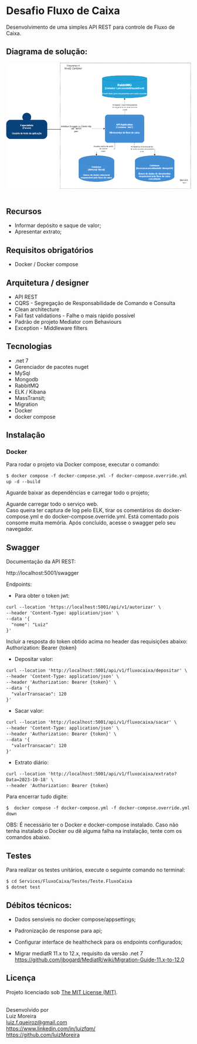 
# Desafio Fluxo de Caixa

Desenvolvimento de uma simples API REST para controle de Fluxo de Caixa.

## Diagrama de solução:

![Diagrama C4 Nível 2: Container](fluxoCaixa.drawio.png) <br><br>


## Recursos

- Informar depósito e saque de valor;
- Apresentar extrato;

## Requisitos obrigatórios

- Docker / Docker compose


## Arquitetura / designer 

- API REST
- CQRS - Segregação de Responsabilidade de Comando e Consulta
- Clean architecture
- Fail fast validations - Falhe o mais rápido possível
- Padrão de projeto Mediator com Behaviours
- Exception - Middleware filters


## Tecnologias

- .net 7
- Gerenciador de pacotes nuget
- MySql 
- Mongodb
- RabbitMQ
- ELK / Kibana
- MassTransit;
- Migration
- Docker
- docker compose


## Instalação

### Docker

Para rodar o projeto via Docker compose, executar o comando:

```
$ docker compose -f docker-compose.yml -f docker-compose.override.yml up -d --build
```

Aguarde baixar as dependências e carregar todo o projeto;<br>

Aguarde carregar todo o serviço web. <br>
Caso queira ter captura de log pelo ELK, tirar os comentários do docker-compose.yml e do docker-compose.override.yml. Está comentado pois consome muita memória. 
Após concluído, acesse o swagger pelo seu navegador. <br>


## Swagger 

Documentação da API REST: <br>

http://localhost:5001/swagger


Endpoints:

- Para obter o token jwt:

```
curl --location 'https://localhost:5001/api/v1/autorizar' \
--header 'Content-Type: application/json' \
--data '{
  "nome": "Luiz"
}'
```


Incluir a resposta do token obtido acima no header das requisições abaixo:<br>
Authorization: Bearer {token}
- Depositar valor:

```
curl --location 'http://localhost:5001/api/v1/fluxocaixa/depositar' \
--header 'Content-Type: application/json' \
--header 'Authorization: Bearer {token}' \
--data '{
  "valorTransacao": 120
}'
```
- Sacar valor:
```
curl --location 'http://localhost:5001/api/v1/fluxocaixa/sacar' \
--header 'Content-Type: application/json' \
--header 'Authorization: Bearer {token}' \
--data '{
  "valorTransacao": 120
}'
```
- Extrato diário:
```
curl --location 'http://localhost:5001/api/v1/fluxocaixa/extrato?Data=2023-10-18' \
--header 'Authorization: Bearer {token}
```

Para encerrar tudo digite:

```
$  docker compose -f docker-compose.yml -f docker-compose.override.yml down
```

OBS: É necessário ter o Docker e docker-compose instalado.
Caso não tenha instalado o Docker ou dê alguma falha na instalação, tente com os comandos abaixo.



## Testes

Para realizar os testes unitários, execute o seguinte comando no terminal:

```
$ cd Services/FluxoCaixa/Testes/Teste.FluxoCaixa
$ dotnet test
```


## Débitos técnicos:
- Dados sensíveis no docker compose/appsettings;
- Padronização de response para api;
- Configurar interface de healthcheck para os endpoints configurados; 

- Migrar mediatR 11.x to 12.x, requisito da versão .net 7
https://github.com/jbogard/MediatR/wiki/Migration-Guide-11.x-to-12.0

## Licença

Projeto licenciado sob <a href="LICENSE">The MIT License (MIT)</a>.<br><br>

Desenvolvido por<br>
Luiz Moreira<br>
luiz.f.queiroz@gmail.com<br>
https://www.linkedin.com/in/luizfqm/<br>
https://github.com/luizMoreira<br>
